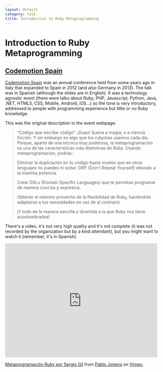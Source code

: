 ```yaml
---
layout: default
category: talk
title: Introduction to Ruby Metaprogramming
---
```


# Introduction to Ruby Metaprogramming
## [Codemotion Spain](http://codemotion.es/)

[Codemotion Spain](http://codemotion.es/) was an annual conference held from some years ago in Italy that expanded to Spain in 2012 (and also Germany in 2013). The talk was in Spanish (although the slides are in English). It was a technology agnostic event (there were talks about Ruby, PHP, Javascript, Python, Java, .NET, HTML5, CSS, Mobile, Android, iOS...) so the tone is very introductory, addressed to people with programming experience but little or no Ruby knowledge.

This was the original description in the event webpage:

> “Código que escribe código”. ¡Guau! Suena a magia, o a ciencia ficción. Y sin embargo es algo que los rubystas usamos cada día. Porque, aparte de una técnica muy poderosa, la metaprogramación es una de las características más distintivas de Ruby. Usando metaprogramación, podrás:
> 
> Eliminar la duplicación en tu código hasta niveles que en otros lenguajes no puedes ni soñar. DRY (Don't Repeat Yourself) elevado a la máxima potencia.
> 
> Crear DSLs (Domain Specific Languages) que te permitan programar de manera concisa y expresiva.
> 
> Obtener el máximo provecho de la flexibilidad de Ruby, haciéndolo adaptarse a tus necesidades en vez de al contrario.
> 
> ¡Y todo de la manera sencilla y divertida a la que Ruby nos tiene acostumbrados!

<script async class="speakerdeck-embed" data-id="4f6eefbe2cf549002201c923" data-ratio="1.33333333333333" src="//speakerdeck.com/assets/embed.js"></script>

There's a video, it's not very high quality and it's not complete (it was not recorded by the organization but by a kind attendant), but you might want to watch it (remember, it's in Spanish).

<iframe src="http://player.vimeo.com/video/39349699" width="500" height="375" frameborder="0" webkitAllowFullScreen mozallowfullscreen allowFullScreen></iframe> <p><a href="http://vimeo.com/39349699">Metaprogramación Ruby por Sergio Gil</a> from <a href="http://vimeo.com/pablojimeno">Pablo Jimeno</a> on <a href="http://vimeo.com">Vimeo</a>.</p>
